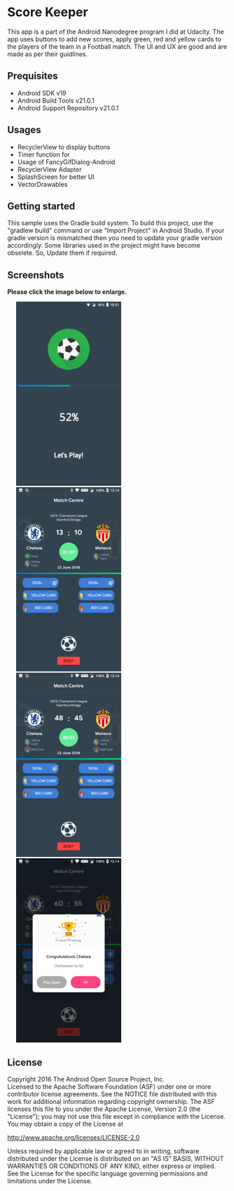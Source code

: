 <h1>Score Keeper</h1>
<p>This app is a part of the Android Nanodegree program I did at Udacity. 
The app uses buttons to add new scores, apply green, red and yellow
cards to the players of the team in a Football match. The UI and UX are good and are made as per their guidlines.</p>

<h2> Prequisites </h2>
<ul>
  <li>Android SDK v19</li>
  <li>Android Build Tools v21.0.1</li>
  <li>Android Support Repository v21.0.1</li>
</ul>

<h2> Usages </h2>
<ul>
  <li>RecyclerView to display buttons</li>
  <li>Timer function for </li>
  <li>Usage of FancyGifDialog-Android</li>
  <li>RecyclerView Adapter</li>
  <li>SplashScreen for better UI</li> 
  <li>VectorDrawables</li>
</ul>

<h2> Getting started </h2>
<p>This sample uses the Gradle build system. 
To build this project, use the "gradlew build" command or use "Import Project" in Android Studio. 
If your gradle version is mismatched then you need to update your gradle version accordingly.
Some libraries used in the project might have become obselete. So, Update them if required.<p>

## Screenshots

**Please click the image below to enlarge.**

<img src="https://github.com/Shubhraaaj/ScoreKeepr/blob/master/app/src/main/res/drawable/splash_screen.png" 
height="420" width="240" hspace="20"><img src="https://github.com/Shubhraaaj/ScoreKeepr/blob/master/app/src/main/res/drawable/score_screen.png" 
height="420" width="240" hspace="20"><img src="https://github.com/Shubhraaaj/ScoreKeepr/blob/master/app/src/main/res/drawable/score_sreen_2.png" 
height="420" width="240" hspace="20"><img src="https://github.com/Shubhraaaj/ScoreKeepr/blob/master/app/src/main/res/drawable/winner_dialog.png"
height="420" width="240" hspace="20">
 
<h2> License </h2>
<p> Copyright 2016 The Android Open Source Project, Inc.<br>
Licensed to the Apache Software Foundation (ASF) under one or more contributor license agreements. 
See the NOTICE file distributed with this work for additional information regarding copyright ownership. 
The ASF licenses this file to you under the Apache License, Version 2.0 (the "License"); 
you may not use this file except in compliance with the License. You may obtain a copy of the License at<br>

http://www.apache.org/licenses/LICENSE-2.0 <br>

Unless required by applicable law or agreed to in writing, software distributed under the License is distributed on an "AS IS" BASIS, 
WITHOUT WARRANTIES OR CONDITIONS OF ANY KIND, either express or implied. See the License for the specific language governing permissions 
and limitations under the License.<p>
